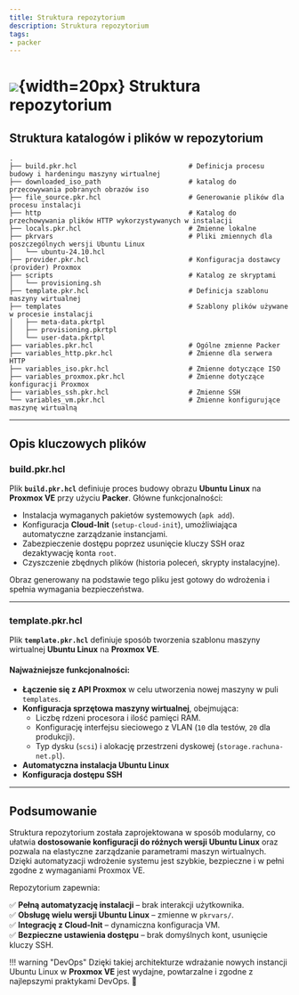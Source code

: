 ```yaml
---
title: Struktura repozytorium
description: Struktura repozytorium
tags:
- packer
---
```

# ![](https://gitlab.com/pl.rachuna-net/infrastructure/terraform/modules/gitlab-project/-/raw/main/images/packer.png){width=20px} Struktura repozytorium

## Struktura katalogów i plików w repozytorium

```
.
├── build.pkr.hcl                            # Definicja procesu budowy i hardeningu maszyny wirtualnej
├── downloaded_iso_path                      # katalog do przecowywania pobranych obrazów iso
├── file_source.pkr.hcl                      # Generowanie plików dla procesu instalacji
├── http                                     # Katalog do przechowywania plików HTTP wykorzystywanych w instalacji
├── locals.pkr.hcl                           # Zmienne lokalne
├── pkrvars                                  # Pliki zmiennych dla poszczególnych wersji Ubuntu Linux
│   └── ubuntu-24.10.hcl
├── provider.pkr.hcl                         # Konfiguracja dostawcy (provider) Proxmox
├── scripts                                  # Katalog ze skryptami
│   └── provisioning.sh
├── template.pkr.hcl                         # Definicja szablonu maszyny wirtualnej
├── templates                                # Szablony plików używane w procesie instalacji
│   ├── meta-data.pkrtpl
│   ├── provisioning.pkrtpl
│   └── user-data.pkrtpl
├── variables.pkr.hcl                        # Ogólne zmienne Packer
├── variables_http.pkr.hcl                   # Zmienne dla serwera HTTP
├── variables_iso.pkr.hcl                    # Zmienne dotyczące ISO
├── variables_proxmox.pkr.hcl                # Zmienne dotyczące konfiguracji Proxmox
├── variables_ssh.pkr.hcl                    # Zmienne SSH
└── variables_vm.pkr.hcl                     # Zmienne konfigurujące maszynę wirtualną
```

---

## Opis kluczowych plików

### **build.pkr.hcl**
Plik **`build.pkr.hcl`** definiuje proces budowy obrazu **Ubuntu Linux** na **Proxmox VE** przy użyciu **Packer**. Główne funkcjonalności:

- Instalacja wymaganych pakietów systemowych (`apk add`).
- Konfiguracja **Cloud-Init** (`setup-cloud-init`), umożliwiająca automatyczne zarządzanie instancjami.
- Zabezpieczenie dostępu poprzez usunięcie kluczy SSH oraz dezaktywację konta `root`.
- Czyszczenie zbędnych plików (historia poleceń, skrypty instalacyjne).

Obraz generowany na podstawie tego pliku jest gotowy do wdrożenia i spełnia wymagania bezpieczeństwa.

---

### **template.pkr.hcl**
Plik **`template.pkr.hcl`** definiuje sposób tworzenia szablonu maszyny wirtualnej **Ubuntu Linux** na **Proxmox VE**.

#### **Najważniejsze funkcjonalności:**

- **Łączenie się z API Proxmox** w celu utworzenia nowej maszyny w puli `templates`.
- **Konfiguracja sprzętowa maszyny wirtualnej**, obejmująca:
  - Liczbę rdzeni procesora i ilość pamięci RAM.
  - Konfigurację interfejsu sieciowego z VLAN (`10` dla testów, `20` dla produkcji).
  - Typ dysku (`scsi`) i alokację przestrzeni dyskowej (`storage.rachuna-net.pl`).
- **Automatyczna instalacja Ubuntu Linux**
- **Konfiguracja dostępu SSH**

---

## Podsumowanie
Struktura repozytorium została zaprojektowana w sposób modularny, co ułatwia **dostosowanie konfiguracji do różnych wersji Ubuntu Linux** oraz pozwala na elastyczne zarządzanie parametrami maszyn wirtualnych. Dzięki automatyzacji wdrożenie systemu jest szybkie, bezpieczne i w pełni zgodne z wymaganiami Proxmox VE.

Repozytorium zapewnia:

✅ **Pełną automatyzację instalacji** – brak interakcji użytkownika.  
✅ **Obsługę wielu wersji Ubuntu Linux** – zmienne w `pkrvars/`.  
✅ **Integrację z Cloud-Init** – dynamiczna konfiguracja VM.  
✅ **Bezpieczne ustawienia dostępu** – brak domyślnych kont, usunięcie kluczy SSH.  

!!! warning "DevOps"
    Dzięki takiej architekturze wdrażanie nowych instancji Ubuntu Linux w **Proxmox VE** jest wydajne, powtarzalne i zgodne z najlepszymi praktykami DevOps. 🚀

